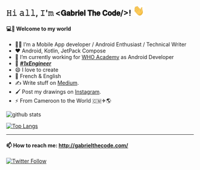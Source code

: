<h2>𝙷𝚒 𝚊𝚕𝚕, 𝙸'𝚖 <𝗚𝗮𝗯𝗿𝗶𝗲𝗹 𝗧𝗵𝗲 𝗖𝗼𝗱𝗲/>! <img src="https://github.com/gabriel-TheCode/gabriel-TheCode/blob/master/gifs/Hi.gif" width="30px"></h2>
</div>


#### 💻💫 Welcome to my world

- 👨‍💻 I’m a Mobile App developer / Android Enthusiast / Technical Writer
- ❤️ Android, Kotlin, JetPack Compose
- 🔭 I’m currently working for [WHO Academy](https://github.com/WHOAcademy) as Android Developer
- 👯 [***#1xEngineer***](https://1x.engineer/)
- 😄 I love to create
- 💬 French & English
- ✍️ Write stuff on [Medium](https://medium.com/@gabriel_theCode). 
- 🖌️ Post my drawings on [Instagram](https://www.instagram.com/pencil_mood).
- ⚡ From Cameroon to the World 🇨🇲✈🌎

![github stats](https://github-readme-stats.vercel.app/api?username=gabriel-thecode&show_icons=true)

[![Top Langs](https://github-readme-stats.vercel.app/api/top-langs/?username=gabriel-thecode)](https://github.com/anuraghazra/github-readme-stats)

---

#### 📫 How to reach me: http://gabrielthecode.com/

[![Twitter Follow](https://img.shields.io/twitter/follow/gabriel_theCode.svg?style=social)](https://twitter.com/gabriel_theCode)
